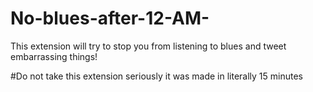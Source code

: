 # No-blues-after-12-AM-
This extension will try to stop you from listening to blues and tweet embarrassing things! 

#Do not take this extension seriously it was made in literally 15 minutes 
